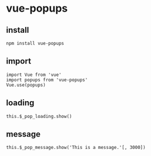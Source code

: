 # vue-popups

## install
```
npm install vue-popups
```

## import
```
import Vue from 'vue'
import popups from 'vue-popups'
Vue.use(popups)
```

## loading
```
this.$_pop_loading.show()
```

## message
```
this.$_pop_message.show('This is a message.'[, 3000])
```